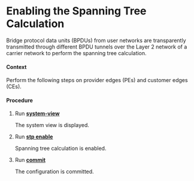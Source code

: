 Enabling the Spanning Tree Calculation
======================================

Bridge protocol data units (BPDUs) from user networks are transparently transmitted through different BPDU tunnels over the Layer 2 network of a carrier network to perform the spanning tree calculation.

#### Context

Perform the following steps on provider edges (PEs) and customer edges (CEs).


#### Procedure

1. Run [**system-view**](cmdqueryname=system-view)
   
   
   
   The system view is displayed.
2. Run [**stp enable**](cmdqueryname=stp+enable)
   
   
   
   Spanning tree calculation is enabled.
3. Run [**commit**](cmdqueryname=commit)
   
   
   
   The configuration is committed.